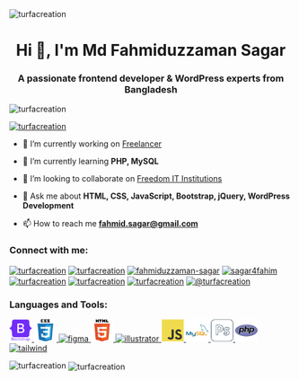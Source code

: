 <img src="https://media.licdn.com/dms/image/v2/D5616AQEde8pqxJyZEw/profile-displaybackgroundimage-shrink_350_1400/profile-displaybackgroundimage-shrink_350_1400/0/1684772390248?e=1745452800&v=beta&t=2mYr2SR1L9bu0_pXxWDwcBI_GsTMVZeMczws2KSlY_8](https://media.licdn.com/dms/image/v2/D5616AQHVxblXTprC-Q/profile-displaybackgroundimage-shrink_350_1400/B56ZUugD_yHoAY-/0/1740241913777?e=1745452800&v=beta&t=uAbPu951CYlRZmyv_Y0ydJGt-A33jOqRWuChyf0po2E)](https://media.licdn.com/dms/image/v2/D5616AQHVxblXTprC-Q/profile-displaybackgroundimage-shrink_350_1400/B56ZUugD_yHoAY-/0/1740241913777?e=1745452800&v=beta&t=uAbPu951CYlRZmyv_Y0ydJGt-A33jOqRWuChyf0po2E)" alt="turfacreation"/>
<h1 align="center">Hi 👋, I'm Md Fahmiduzzaman Sagar</h1>
<h3 align="center">A passionate frontend developer & WordPress experts from Bangladesh</h3>

<p align="left"> <img src="https://komarev.com/ghpvc/?username=turfacreation&label=Profile%20views&color=0e75b6&style=flat" alt="turfacreation" /> </p>

<p align="left"> <a href="https://github.com/ryo-ma/github-profile-trophy"><img src="https://github-profile-trophy.vercel.app/?username=turfacreation" alt="turfacreation" /></a> </p>

- 🔭 I’m currently working on [Freelancer](https://www.freelancer.com/u/fahmiduzzaman1)

- 🌱 I’m currently learning **PHP, MySQL**

- 👯 I’m looking to collaborate on [Freedom IT Institutions](https://freedomitinstitutions.com/)

- 💬 Ask me about **HTML, CSS, JavaScript, Bootstrap, jQuery, WordPress Development**

- 📫 How to reach me **fahmid.sagar@gmail.com**

<h3 align="left">Connect with me:</h3>
<p align="left">
<a href="https://twitter.com/turfacreation" target="blank"><img align="center" src="https://raw.githubusercontent.com/rahuldkjain/github-profile-readme-generator/master/src/images/icons/Social/twitter.svg" alt="turfacreation" height="30" width="40" /></a>
<a href="https://linkedin.com/in/turfacreation" target="blank"><img align="center" src="https://raw.githubusercontent.com/rahuldkjain/github-profile-readme-generator/master/src/images/icons/Social/linked-in-alt.svg" alt="turfacreation" height="30" width="40" /></a>
<a href="https://stackoverflow.com/users/fahmiduzzaman-sagar" target="blank"><img align="center" src="https://raw.githubusercontent.com/rahuldkjain/github-profile-readme-generator/master/src/images/icons/Social/stack-overflow.svg" alt="fahmiduzzaman-sagar" height="30" width="40" /></a>
<a href="https://fb.com/sagar4fahim" target="blank"><img align="center" src="https://raw.githubusercontent.com/rahuldkjain/github-profile-readme-generator/master/src/images/icons/Social/facebook.svg" alt="sagar4fahim" height="30" width="40" /></a>
<a href="https://instagram.com/turfacreation" target="blank"><img align="center" src="https://raw.githubusercontent.com/rahuldkjain/github-profile-readme-generator/master/src/images/icons/Social/instagram.svg" alt="turfacreation" height="30" width="40" /></a>
<a href="https://dribbble.com/turfacreation" target="blank"><img align="center" src="https://raw.githubusercontent.com/rahuldkjain/github-profile-readme-generator/master/src/images/icons/Social/dribbble.svg" alt="turfacreation" height="30" width="40" /></a>
<a href="https://www.behance.net/turfacreation" target="blank"><img align="center" src="https://raw.githubusercontent.com/rahuldkjain/github-profile-readme-generator/master/src/images/icons/Social/behance.svg" alt="turfacreation" height="30" width="40" /></a>
<a href="https://www.youtube.com/c/@turfacreation" target="blank"><img align="center" src="https://raw.githubusercontent.com/rahuldkjain/github-profile-readme-generator/master/src/images/icons/Social/youtube.svg" alt="@turfacreation" height="30" width="40" /></a>
</p>

<h3 align="left">Languages and Tools:</h3>
<p align="left"> <a href="https://getbootstrap.com" target="_blank" rel="noreferrer"> <img src="https://raw.githubusercontent.com/devicons/devicon/master/icons/bootstrap/bootstrap-plain-wordmark.svg" alt="bootstrap" width="40" height="40"/> </a> <a href="https://www.w3schools.com/css/" target="_blank" rel="noreferrer"> <img src="https://raw.githubusercontent.com/devicons/devicon/master/icons/css3/css3-original-wordmark.svg" alt="css3" width="40" height="40"/> </a> <a href="https://www.figma.com/" target="_blank" rel="noreferrer"> <img src="https://www.vectorlogo.zone/logos/figma/figma-icon.svg" alt="figma" width="40" height="40"/> </a> <a href="https://www.w3.org/html/" target="_blank" rel="noreferrer"> <img src="https://raw.githubusercontent.com/devicons/devicon/master/icons/html5/html5-original-wordmark.svg" alt="html5" width="40" height="40"/> </a> <a href="https://www.adobe.com/in/products/illustrator.html" target="_blank" rel="noreferrer"> <img src="https://www.vectorlogo.zone/logos/adobe_illustrator/adobe_illustrator-icon.svg" alt="illustrator" width="40" height="40"/> </a> <a href="https://developer.mozilla.org/en-US/docs/Web/JavaScript" target="_blank" rel="noreferrer"> <img src="https://raw.githubusercontent.com/devicons/devicon/master/icons/javascript/javascript-original.svg" alt="javascript" width="40" height="40"/> </a> <a href="https://www.mysql.com/" target="_blank" rel="noreferrer"> <img src="https://raw.githubusercontent.com/devicons/devicon/master/icons/mysql/mysql-original-wordmark.svg" alt="mysql" width="40" height="40"/> </a> <a href="https://www.photoshop.com/en" target="_blank" rel="noreferrer"> <img src="https://raw.githubusercontent.com/devicons/devicon/master/icons/photoshop/photoshop-line.svg" alt="photoshop" width="40" height="40"/> </a> <a href="https://www.php.net" target="_blank" rel="noreferrer"> <img src="https://raw.githubusercontent.com/devicons/devicon/master/icons/php/php-original.svg" alt="php" width="40" height="40"/> </a> <a href="https://tailwindcss.com/" target="_blank" rel="noreferrer"> <img src="https://www.vectorlogo.zone/logos/tailwindcss/tailwindcss-icon.svg" alt="tailwind" width="40" height="40"/> </a> </p>

<p><img align="left" src="https://github-readme-stats.vercel.app/api/top-langs?username=turfacreation&show_icons=true&locale=en&layout=compact" alt="turfacreation" /></p>

<p>&nbsp;<img align="center" src="https://github-readme-stats.vercel.app/api?username=turfacreation&show_icons=true&locale=en" alt="turfacreation" /></p>
